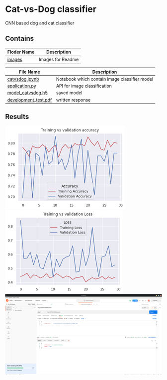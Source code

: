 # Cat-vs-Dog classifier
CNN based dog and cat classifier

## Contains
Floder Name | Description
------------|--------------
[images](https://github.com/aasmanbashyal/CAT-and-DOG/blob/main/images)      | Images for Readme

File Name  | Description
------------- | -------------
[catvsdog.ipynb](https://github.com/aasmanbashyal/CAT-and-DOG/blob/main/catvsdog.ipynb)  | Notebook which contain image classifier model
[application.py](https://github.com/aasmanbashyal/CAT-and-DOG/blob/main/application.py)  | API for image classification
[model_catvsdog.h5](https://github.com/aasmanbashyal/CAT-and-DOG/blob/main/model_catvsdog.h5) | saved model
[development_test.pdf](https://github.com/aasmanbashyal/CAT-and-DOG/blob/main/development%20test.pdf) | written response

## Results
<img src="https://github.com/aasmanbashyal/CAT-and-DOG/blob/main/images/acc.png" >
<img src="https://github.com/aasmanbashyal/CAT-and-DOG/blob/main/images/loss.png" >
<img src="https://github.com/aasmanbashyal/CAT-and-DOG/blob/main/images/api_result.png" >
